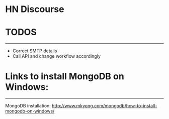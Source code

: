 # HN Discourse

# TODOS
---------------------------------------
* Correct SMTP details
* Call API and change workflow accordingly


# Links to install MongoDB on Windows: 
---------------------------------------
MongoDB installation: http://www.mkyong.com/mongodb/how-to-install-mongodb-on-windows/

